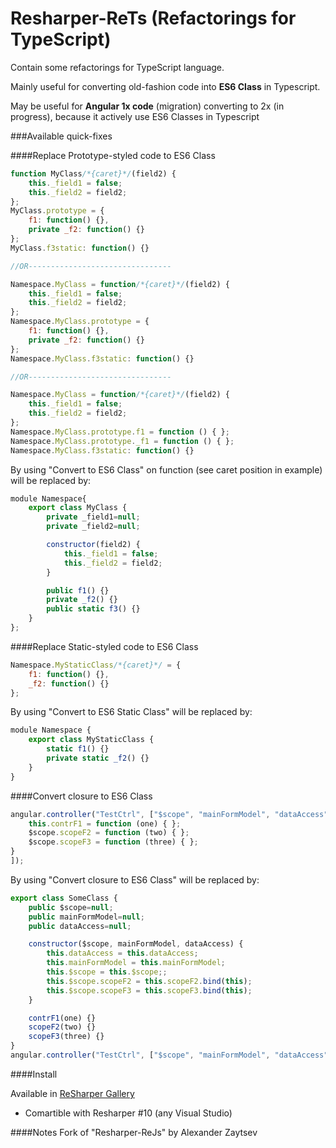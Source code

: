 Resharper-ReTs (Refactorings for TypeScript)
==============

Contain some refactorings for TypeScript language.

Mainly useful for converting old-fashion code into **ES6 Class** in Typescript.

May be useful for **Angular 1x code** (migration) converting to 2x (in progress), because it actively use ES6 Classes in Typescript


###Available quick-fixes

####Replace Prototype-styled code to ES6 Class

```javascript
function MyClass/*{caret}*/(field2) {
	this._field1 = false;
	this._field2 = field2;
};
MyClass.prototype = {
	f1: function() {},
	private _f2: function() {}
};
MyClass.f3static: function() {}

//OR--------------------------------

Namespace.MyClass = function/*{caret}*/(field2) {
	this._field1 = false;
	this._field2 = field2;
};
Namespace.MyClass.prototype = {
	f1: function() {},
	private _f2: function() {}
};
Namespace.MyClass.f3static: function() {}

//OR--------------------------------

Namespace.MyClass = function/*{caret}*/(field2) {
	this._field1 = false;
	this._field2 = field2;
};
Namespace.MyClass.prototype.f1 = function () { };
Namespace.MyClass.prototype._f1 = function () { };
Namespace.MyClass.f3static: function() {}
```

By using "Convert to ES6 Class" on function (see caret position in example) will be replaced by: 
```javascript
module Namespace{
	export class MyClass {
		private _field1=null;
		private _field2=null;

		constructor(field2) {
			this._field1 = false;
			this._field2 = field2;
		}

		public f1() {}
		private _f2() {}
		public static f3() {}
	}
};
```

####Replace Static-styled code to ES6 Class

```javascript
Namespace.MyStaticClass/*{caret}*/ = {
	f1: function() {},
	_f2: function() {}
};
```

By using "Convert to ES6 Static Class" will be replaced by: 

```javascript
module Namespace {
	export class MyStaticClass {
		static f1() {}
		private static _f2() {}
	}
}
```


####Convert closure to ES6 Class

```javascript
angular.controller("TestCtrl", ["$scope", "mainFormModel", "dataAccess", function ($scope, mainFormModel, dataAccess) {
	this.contrF1 = function (one) { };
	$scope.scopeF2 = function (two) { };
	$scope.scopeF3 = function (three) { };
}
]);
```

By using "Convert closure to ES6 Class" will be replaced by: 

```javascript
export class SomeClass {
	public $scope=null;
	public mainFormModel=null;
	public dataAccess=null;

	constructor($scope, mainFormModel, dataAccess) {
		this.dataAccess = this.dataAccess;
		this.mainFormModel = this.mainFormModel;
		this.$scope = this.$scope;;
		this.$scope.scopeF2 = this.scopeF2.bind(this);
		this.$scope.scopeF3 = this.scopeF3.bind(this);
	}

	contrF1(one) {}
	scopeF2(two) {}
	scopeF3(three) {}
}
angular.controller("TestCtrl", ["$scope", "mainFormModel", "dataAccess", SomeClass]);
```

####Install

Available in [ReSharper Gallery](https://resharper-plugins.jetbrains.com/packages/ReSharper.ReTs.R100/)

- Comartible with Resharper #10 (any Visual Studio)

####Notes
Fork of "Resharper-ReJs" by Alexander Zaytsev